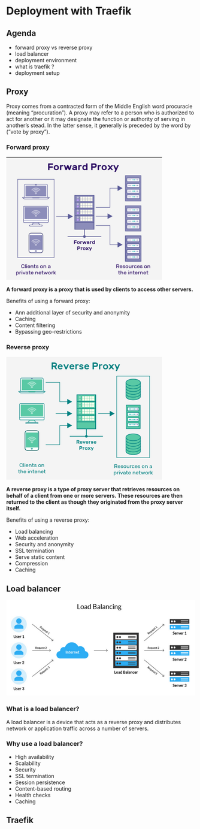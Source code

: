 # Deployment with Traefik

## Agenda

- forward proxy vs reverse proxy
- load balancer
- deployment environment
- what is traefik ?
- deployment setup

## Proxy

Proxy comes from a contracted form of the Middle English word procuracie (meaning “procuration”).
A proxy may refer to a person who is authorized to act for another or it may designate the
function or authority of serving in another’s stead. In the latter sense, it generally is
preceded by the word by (“vote by proxy”).

### Forward proxy

<img src="../images/forward-proxy.png" height="328" width="416" alt="forward-proxy">

****A forward proxy is a proxy that is used by clients to access other servers.****

Benefits of using a forward proxy:

- Ann additional layer of security and anonymity
- Caching
- Content filtering
- Bypassing geo-restrictions

### Reverse proxy

<img src="../images/reverse-proxy.png" height="328" width="416" alt="reverse-proxy">


**A reverse proxy is a type of proxy server that retrieves resources on behalf of a client from one or more servers. 
These resources are then returned to the client as though they originated from the proxy server itself.**


Benefits of using a reverse proxy:

- Load balancing
- Web acceleration
- Security and anonymity
- SSL termination
- Serve static content
- Compression
- Caching

## Load balancer

<img src="../images/load-balancer.png" height="255" width="615" alt="load-balancer">

### What is a load balancer?

A load balancer is a device that acts as a reverse proxy and distributes network or application traffic across a
number of servers.

### Why use a load balancer?

- High availability
- Scalability
- Security
- SSL termination
- Session persistence
- Content-based routing
- Health checks
- Caching

## Traefik





